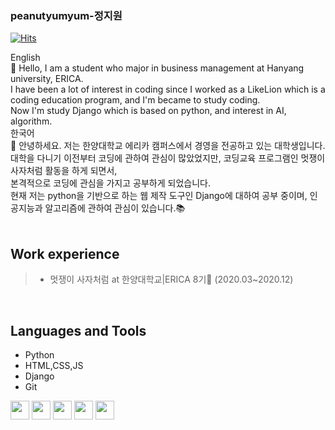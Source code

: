 ### peanutyumyum-정지원

[![Hits](https://hits.seeyoufarm.com/api/count/incr/badge.svg?url=https%3A%2F%2Fgithub.com%2Fpeanutyumyum)](https://hits.seeyoufarm.com)<br>
<div>
  English <br>
  👋 Hello, I am a student who major in business management at Hanyang university, ERICA. <br>
  I have been a lot of interest in coding since I worked as a LikeLion which is a coding education program, and I'm became to study coding. <br>
  Now I'm study Django which is based on python, and interest in AI, algorithm.
</div>
<div>
  한국어 <br>
  👋 안녕하세요. 저는 한양대학교 에리카 캠퍼스에서 경영을 전공하고 있는 대학생입니다. <br>
  대학을 다니기 이전부터 코딩에 관하여 관심이 많았었지만, 코딩교육 프로그램인 멋쟁이사자처럼 활동을 하게 되면서, <br>
  본격적으로 코딩에 관심을 가지고 공부하게 되었습니다. <br>
  현재 저는 python을 기반으로 하는 웹 제작 도구인 Django에 대하여 공부 중이며, 인공지능과 알고리즘에 관하여 관심이 있습니다.📚 <br>
</div>
<br>

## Work experience
><ul>
  >  <li>멋쟁이 사자처럼 at 한양대학교|ERICA 8기🦁 (2020.03~2020.12)</li>
></ul>
<br>

## Languages and Tools

- Python
- HTML,CSS,JS
- Django
- Git

<div>
  <img height="30" src="https://user-images.githubusercontent.com/63117632/89460344-192a4e00-d7a5-11ea-8dcf-959f3ce593d6.png">
  <img height="30" src="https://user-images.githubusercontent.com/63117632/89460360-1e879880-d7a5-11ea-8676-9968340c77ad.png">
  <img height="30" src="https://user-images.githubusercontent.com/63117632/89460372-21828900-d7a5-11ea-8471-4fab42473214.png">
  <img height="30" src="https://user-images.githubusercontent.com/63117632/89460886-06644900-d7a6-11ea-8f2d-ceec42e8462c.png">
  <img height="30" src="https://user-images.githubusercontent.com/63117632/89460975-272c9e80-d7a6-11ea-9ef5-5daf6d21f8d0.png">
